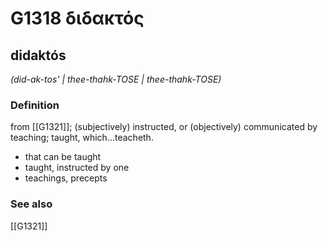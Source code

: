 # G1318 διδακτός

## didaktós

_(did-ak-tos' | thee-thahk-TOSE | thee-thahk-TOSE)_

### Definition

from [[G1321]]; (subjectively) instructed, or (objectively) communicated by teaching; taught, which...teacheth.

- that can be taught
- taught, instructed by one
- teachings, precepts

### See also

[[G1321]]

